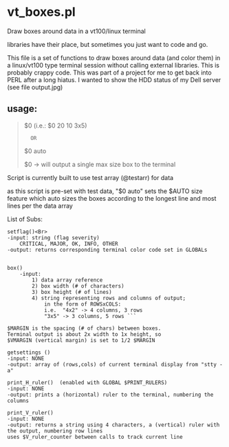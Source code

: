 # vt_boxes.pl
Draw boxes around data in a vt100/linux terminal

libraries have their place, but sometimes you just want to code and go.

This file is a set of functions to draw boxes around data (and color them) in a linux/vt100 type terminal session without calling external libraries.
This is probably crappy code. This was part of a project for me to get back into PERL after a long hiatus. I wanted to show the HDD status of my Dell server (see file output.jpg)

## usage:

>$0 <width><height><ROWSxCOLS>
>(i.e.: $0 20 10 3x5)
>
>       OR
>
>   $0 auto
>
>  $0 <no input argument> -> will output a single max size box to the terminal


 Script is currently built to use test array (@testarr) for data

 as this script is pre-set with test data, "$0 auto" sets the $AUTO size feature
 which auto sizes the boxes according to the longest line and most lines per the 
 data array

List of Subs:

```
setflag()<Br>
-input: string (flag severity)
	CRITICAL, MAJOR, OK, INFO, OTHER
-output: returns corresponding terminal color code set in GLOBALs


box()
    -input: 
        1) data array reference 
        2) box width (# of characters)
        3) box height (# of lines)
        4) string representing rows and columns of output;
            in the form of ROWSxCOLS:
            i.e.  "4x2" -> 4 columns, 3 rows
            "3x5" -> 3 columns, 5 rows ```

$MARGIN is the spacing (# of chars) between boxes. 
Terminal output is about 2x width to 1x height, so 
$VMARGIN (vertical margin) is set to 1/2 $MARGIN
```
```
getsettings ()
-input: NONE
-output: array of (rows,cols) of current terminal display from "stty -a"
```
```
print_H_ruler()  (enabled with GLOBAL $PRINT_RULERS)
-input: NONE
-output: prints a (horizontal) ruler to the terminal, numbering the columns
```
```
print_V_ruler()
-input: NONE
-output: returns a string using 4 characters, a (vertical) ruler with the output, numbering row lines
uses $V_ruler_counter between calls to track current line
```

